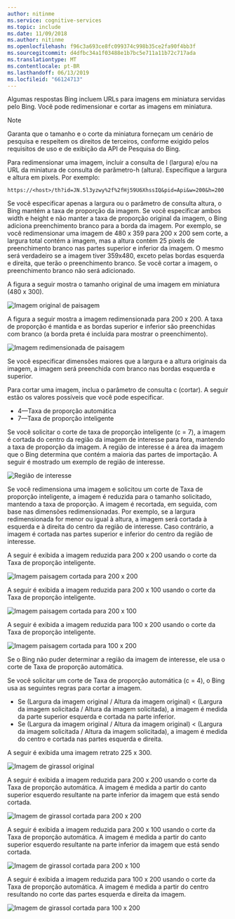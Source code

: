 ```yaml
---
author: nitinme
ms.service: cognitive-services
ms.topic: include
ms.date: 11/09/2018
ms.author: nitinme
ms.openlocfilehash: f96c3a693ce8fc099374c998b35ce2fa90f4bb3f
ms.sourcegitcommit: d4dfbc34a1f03488e1b7bc5e711a11b72c717ada
ms.translationtype: MT
ms.contentlocale: pt-BR
ms.lasthandoff: 06/13/2019
ms.locfileid: "66124713"
---
```

Algumas respostas Bing incluem URLs para imagens em miniatura servidas pelo Bing. Você pode redimensionar e cortar as imagens em miniatura. 

> [!NOTE]
> Garanta que o tamanho e o corte da miniatura forneçam um cenário de pesquisa e respeitem os direitos de terceiros, conforme exigido pelos requisitos de uso e de exibição da API de Pesquisa do Bing.


Para redimensionar uma imagem, incluir a consulta de l (largura) e/ou na URL da miniatura de consulta de parâmetro-h (altura). Especifique a largura e altura em pixels. Por exemplo:  
  
`https://<host>/th?id=JN.5l3yzwy%2f%2fHj59U6XhssIQ&pid=Api&w=200&h=200`  
  
Se você especificar apenas a largura ou o parâmetro de consulta altura, o Bing mantém a taxa de proporção da imagem. Se você especificar ambos width e height e não manter a taxa de proporção original da imagem, o Bing adiciona preenchimento branco para a borda da imagem. Por exemplo, se você redimensionar uma imagem de 480 x 359 para 200 x 200 sem corte, a largura total contém a imagem, mas a altura contém 25 pixels de preenchimento branco nas partes superior e inferior da imagem. O mesmo será verdadeiro se a imagem tiver 359x480, exceto pelas bordas esquerda e direita, que terão o preenchimento branco. Se você cortar a imagem, o preenchimento branco não será adicionado.  

 
A figura a seguir mostra o tamanho original de uma imagem em miniatura (480 x 300).  
  
![Imagem original de paisagem](./media/cognitive-services-bing-resize-crop/bing-resize-crop-landscape.PNG)  
  
A figura a seguir mostra a imagem redimensionada para 200 x 200. A taxa de proporção é mantida e as bordas superior e inferior são preenchidas com branco (a borda preta é incluída para mostrar o preenchimento).  
  
![Imagem redimensionada de paisagem](./media/cognitive-services-bing-resize-crop/bing-resize-crop-landscape-resized.PNG)  



Se você especificar dimensões maiores que a largura e a altura originais da imagem, a imagem será preenchida com branco nas bordas esquerda e superior.  
  
Para cortar uma imagem, inclua o parâmetro de consulta c (cortar). A seguir estão os valores possíveis que você pode especificar.  
  
- 4&mdash;Taxa de proporção automática  
- 7&mdash;Taxa de proporção inteligente  
  
Se você solicitar o corte de taxa de proporção inteligente (c = 7), a imagem é cortada do centro da região da imagem de interesse para fora, mantendo a taxa de proporção da imagem. A região de interesse é a área da imagem que o Bing determina que contém a maioria das partes de importação. A seguir é mostrado um exemplo de região de interesse.  
  
![Região de interesse](./media/cognitive-services-bing-resize-crop/bing-resize-crop-regionofinterest.PNG)

Se você redimensiona uma imagem e solicitou um corte de Taxa de proporção inteligente, a imagem é reduzida para o tamanho solicitado, mantendo a taxa de proporção. A imagem é recortada, em seguida, com base nas dimensões redimensionadas. Por exemplo, se a largura redimensionada for menor ou igual à altura, a imagem será cortada à esquerda e à direita do centro da região de interesse. Caso contrário, a imagem é cortada nas partes superior e inferior do centro da região de interesse.  
  
 
A seguir é exibida a imagem reduzida para 200 x 200 usando o corte da Taxa de proporção inteligente.  
  
![Imagem paisagem cortada para 200 x 200](./media/cognitive-services-bing-resize-crop/bing-resize-crop-landscape200x200c7.PNG)
  
A seguir é exibida a imagem reduzida para 200 x 100 usando o corte da Taxa de proporção inteligente.  
   
![Imagem paisagem cortada para 200 x 100](./media/cognitive-services-bing-resize-crop/bing-resize-crop-landscape200x100c7.PNG)
  
A seguir é exibida a imagem reduzida para 100 x 200 usando o corte da Taxa de proporção inteligente.  
  
![Imagem paisagem cortada para 100 x 200](./media/cognitive-services-bing-resize-crop/bing-resize-crop-landscape100x200c7.PNG)



Se o Bing não puder determinar a região da imagem de interesse, ele usa o corte de Taxa de proporção automática.  
  
Se você solicitar um corte de Taxa de proporção automática (c = 4), o Bing usa as seguintes regras para cortar a imagem.  
  
- Se (Largura da imagem original / Altura da imagem original) < (Largura da imagem solicitada / Altura da imagem solicitada), a imagem é medida da parte superior esquerda e cortada na parte inferior.  
- Se (Largura da imagem original / Altura da imagem original) < (Largura da imagem solicitada / Altura da imagem solicitada), a imagem é medida do centro e cortada nas partes esquerda e direita.  



A seguir é exibida uma imagem retrato 225 x 300.  
  
![Imagem de girassol original](./media/cognitive-services-bing-resize-crop/bing-resize-crop-sunflower.PNG)
  
A seguir é exibida a imagem reduzida para 200 x 200 usando o corte da Taxa de proporção automática. A imagem é medida a partir do canto superior esquerdo resultante na parte inferior da imagem que está sendo cortada.  
  
![Imagem de girassol cortada para 200 x 200](./media/cognitive-services-bing-resize-crop/bing-resize-crop-sunflower200x200c4.PNG)
  
A seguir é exibida a imagem reduzida para 200 x 100 usando o corte da Taxa de proporção automática. A imagem é medida a partir do canto superior esquerdo resultante na parte inferior da imagem que está sendo cortada.  
  
![Imagem de girassol cortada para 200 x 100](./media/cognitive-services-bing-resize-crop/bing-resize-crop-sunflower200x100c4.PNG)
  
A seguir é exibida a imagem reduzida para 100 x 200 usando o corte da Taxa de proporção automática. A imagem é medida a partir do centro resultando no corte das partes esquerda e direita da imagem.  
  
![Imagem de girassol cortada para 100 x 200](./media/cognitive-services-bing-resize-crop/bing-resize-crop-sunflower100x200c4.PNG)

